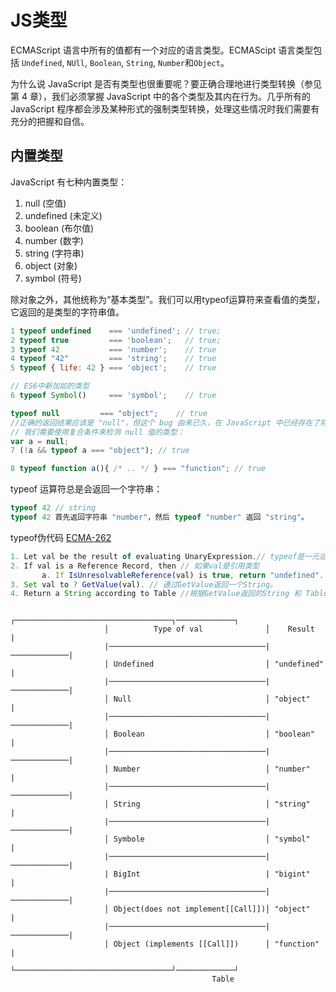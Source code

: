 # JS类型

 ECMAScript 语言中所有的值都有一个对应的语言类型。ECMAScipt 语言类型包括 `Undefined`, `NUll`, `Boolean`, `String`, `Number`和`Object`。

为什么说 JavaScript 是否有类型也很重要呢？要正确合理地进行类型转换（参见第 4 章），我们必须掌握 JavaScript 中的各个类型及其内在行为。几乎所有的 JavaScript 程序都会涉及某种形式的强制类型转换，处理这些情况时我们需要有充分的把握和自信。

## 内置类型
JavaScript 有七种内置类型：
1. null (空值)
2. undefined (未定义)
3. boolean (布尔值)
4. number (数字)
5. string (字符串)
6. object (对象)
7. symbol (符号)

除对象之外，其他统称为“基本类型”。我们可以用typeof运算符来查看值的类型，它返回的是类型的字符串值。
```javascript
1 typeof undefined    === 'undefined'; // true;
2 typeof true         === 'boolean';   // true;
3 typeof 42           === 'number';    // true
4 typeof "42"         === 'string';    // true
5 typeof { life: 42 } === 'object';    // true

// ES6中新加如的类型
6 typeof Symbol()     === 'symbol';    // true

typeof null         === "object";    // true 
//正确的返回结果应该是 "null"，但这个 bug 由来已久，在 JavaScript 中已经存在了将近二十年，也许永远也不会修复，因为这牵涉到太多的 Web 系统，“修复”它会产生更多的bug，令许多系统无法正常工作。
// 我们需要使用复合条件来检测 null 值的类型：
var a = null;
7 (!a && typeof a === "object"); // true

8 typeof function a(){ /* .. */ } === "function"; // true
```
typeof 运算符总是会返回一个字符串：   
```javascript
typeof 42 // string
typeof 42 首先返回字符串 "number"，然后 typeof "number" 返回 "string"。
```
typeof伪代码 [ECMA-262](https://tc39.es/ecma262/)
```javascript
1. Let val be the result of evaluating UnaryExpression.// typeof是一元运算符，所以
2. If val is a Reference Record, then // 如果val是引用类型                                   
       a. If IsUnresolvableReference(val) is true, return "undefined". // 如果没有被定义返回 ”undefined“
3. Set val to ? GetValue(val). // 通过GetValue返回一个String。
4. Return a String according to Table //根据GetValue返回的String 和 Table返回Result
```
```
                     ┌───────────────────────────────────┐─────────────┐
                     │          Type of val              │    Result   |
                     |───────────────────────────────────|─────────────|
                     │ Undefined                         │ "undefined" |
                     |───────────────────────────────────|─────────────|
                     │ Null                              │ "object"    |
                     |───────────────────────────────────|─────────────|
                     │ Boolean                           │ "boolean"   |
                     |───────────────────────────────────|─────────────|
                     │ Number                            │ "number"    |
                     |───────────────────────────────────|─────────────|
                     │ String                            │ "string"    |
                     |───────────────────────────────────|─────────────|
                     │ Symbole                           │ "symbol"    |
                     |───────────────────────────────────|─────────────|
                     | BigInt                            | "bigint"    |
                     |───────────────────────────────────|─────────────|
                     │ Object(does not implement[[Call]])│ "object"    |
                     |───────────────────────────────────|─────────────|
                     │ Object (implements [[Call]])      │ "function"  |
                     └───────────────────────────────────┘─────────────┘
                                             Table
```